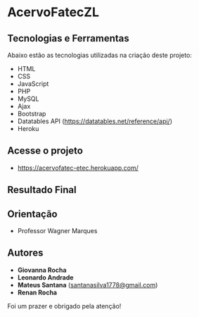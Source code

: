 # AcervoFatecZL


## Tecnologias e Ferramentas

Abaixo estão as tecnologias utilizadas na criação deste projeto:

* HTML
* CSS
* JavaScript
* PHP
* MySQL
* Ajax
* Bootstrap
* Datatables API (https://datatables.net/reference/api/)
* Heroku

## Acesse o projeto
* https://acervofatec-etec.herokuapp.com/

## Resultado Final



## Orientação

* Professor Wagner Marques

## Autores

* **Giovanna Rocha**
* **Leonardo Andrade**
* **Mateus Santana** (santanasilva1778@gmail.com)
* **Renan Rocha**

Foi um prazer e obrigado pela atenção!
